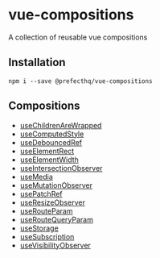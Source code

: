 # vue-compositions
A collection of reusable vue compositions

## Installation
```
npm i --save @prefecthq/vue-compositions
```

## Compositions
- [useChildrenAreWrapped](https://github.com/prefecthq/vue-compositions/tree/main/src/useChildrenAreWrapped)
- [useComputedStyle](https://github.com/prefecthq/vue-compositions/tree/main/src/useComputedStyle)
- [useDebouncedRef](https://github.com/prefecthq/vue-compositions/tree/main/src/useDebouncedRef)
- [useElementRect](https://github.com/prefecthq/vue-compositions/tree/main/src/useElementRect)
- [useElementWidth](https://github.com/prefecthq/vue-compositions/tree/main/src/useElementWidth)
- [useIntersectionObserver](https://github.com/prefecthq/vue-compositions/tree/main/src/useIntersectionObserver)
- [useMedia](https://github.com/prefecthq/vue-compositions/tree/main/src/useMedia)
- [useMutationObserver](https://github.com/prefecthq/vue-compositions/tree/main/src/useMutationObserver)
- [usePatchRef](https://github.com/prefecthq/vue-compositions/tree/main/src/usePatchRef)
- [useResizeObserver](https://github.com/prefecthq/vue-compositions/tree/main/src/useResizeObserver)
- [useRouteParam](https://github.com/prefecthq/vue-compositions/tree/main/src/useRouteParam)
- [useRouteQueryParam](https://github.com/prefecthq/vue-compositions/tree/main/src/useRouteQueryParam)
- [useStorage](https://github.com/prefecthq/vue-compositions/tree/main/src/useStorage)
- [useSubscription](https://github.com/prefecthq/vue-compositions/tree/main/src/useSubscription)
- [useVisibilityObserver](https://github.com/prefecthq/vue-compositions/tree/main/src/useVisibilityObserver)